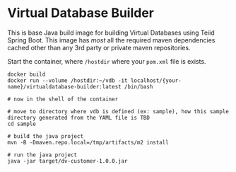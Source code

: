 # Virtual Database Builder

This is base Java build image for building Virtual Databases using Teiid Spring Boot. This image has _most_ all the required maven dependencies cached other than any 3rd party or private maven repositories.

Start the container, where `/hostdir` where your `pom.xml` file is exists.

```
docker build 
docker run --volume /hostdir:~/vdb -it localhost/{your-name}/virtualdatabase-builder:latest /bin/bash

# now in the shell of the container

# move to directory where vdb is defined (ex: sample), how this sample directory generated from the YAML file is TBD
cd sample

# build the java project
mvn -B -Dmaven.repo.local=/tmp/artifacts/m2 install

# run the java project
java -jar target/dv-customer-1.0.0.jar
```
